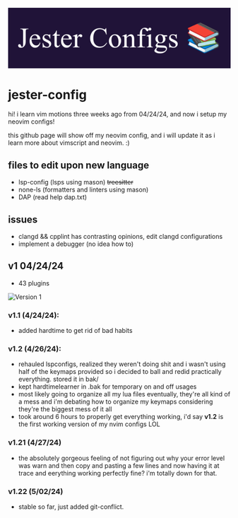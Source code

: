 ![Jester Configs Banner](assets/JesterConfigs.png)

# jester-config

hi! i learn vim motions three weeks ago from 04/24/24, and now i setup my neovim configs!

this github page will show off my neovim config, and i will update it as i learn more about vimscript and neovim. :)

## files to edit upon new language

- lsp-config (lsps using mason)
  ~~treesitter~~
- none-ls (formatters and linters using mason)
- DAP (read help dap.txt)

## issues

- clangd && cpplint has contrasting opinions, edit clangd configurations
- implement a debugger (no idea how to)

## v1 04/24/24

- 43 plugins

![Version 1](assets/version1nvim.png)

### v1.1 (4/24/24):

- added hardtime to get rid of bad habits

### v1.2 (4/26/24):

- rehauled lspconfigs, realized they weren't doing shit and i wasn't using half of the keymaps provided so i decided to ball and redid practically everything. stored it in bak/
- kept hardtimelearner in .bak for temporary on and off usages
- most likely going to organize all my lua files eventually, they're all kind of a mess and i'm debating how to organize my keymaps considering they're the biggest mess of it all
- took around 6 hours to properly get everything working, i'd say **v1.2** is the first working version of my nvim configs LOL

### v1.21 (4/27/24)

- the absolutely gorgeous feeling of not figuring out why your error level was warn and then copy and pasting a few lines and now having it at trace and eerything working perfectly fine? i'm totally down for that. 

### v1.22 (5/02/24)

- stable so far, just added git-conflict.
